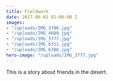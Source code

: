 ```yaml
---
title: Fieldwork
date: 2017-06-01 01:00:00 Z
images:
- "/uploads/IMG_3706.jpg"
- "/uploads/IMG_4689.jpg"
- "/uploads/IMG_3777.jpg"
- "/uploads/IMG_6351.jpg"
- "/uploads/IMG_6386.jpg"
hero-image: "/uploads/IMG_3777.jpg"
---
```


This is a story about friends in the desert.
